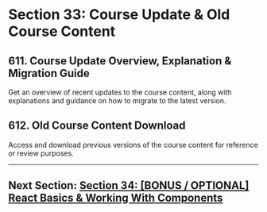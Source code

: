 # Section 33: Course Update & Old Course Content

## 611. Course Update Overview, Explanation & Migration Guide

Get an overview of recent updates to the course content, along with explanations and guidance on how to migrate to the latest version.

## 612. Old Course Content Download

Access and download previous versions of the course content for reference or review purposes.

---

## Next Section: [Section 34: [BONUS / OPTIONAL] React Basics & Working With Components](/section34-react-basics-working-with-components)
